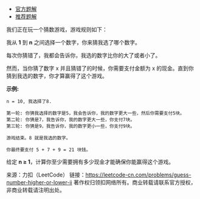 * [官方题解](https://leetcode-cn.com/problems/guess-number-higher-or-lower-ii/solution/cai-shu-zi-da-xiao-ii-by-leetcode/)
* [推荐题解](https://leetcode-cn.com/problems/guess-number-higher-or-lower-ii/solution/dong-tai-gui-hua-c-you-tu-jie-by-zhang-xiao-tong-2/)

我们正在玩一个猜数游戏，游戏规则如下：

我从 **1** 到 **n** 之间选择一个数字，你来猜我选了哪个数字。

每次你猜错了，我都会告诉你，我选的数字比你的大了或者小了。

然而，当你猜了数字 x 并且猜错了的时候，你需要支付金额为 x 的现金。直到你猜到我选的数字，你才算赢得了这个游戏。

**示例:**
```
n = 10, 我选择了8.

第一轮: 你猜我选择的数字是5，我会告诉你，我的数字更大一些，然后你需要支付5块。
第二轮: 你猜是7，我告诉你，我的数字更大一些，你支付7块。
第三轮: 你猜是9，我告诉你，我的数字更小一些，你支付9块。

游戏结束。8 就是我选的数字。

你最终要支付 5 + 7 + 9 = 21 块钱。
```
给定 **n ≥ 1**，计算你至少需要拥有多少现金才能确保你能赢得这个游戏。

来源：力扣（LeetCode）
链接：https://leetcode-cn.com/problems/guess-number-higher-or-lower-ii
著作权归领扣网络所有。商业转载请联系官方授权，非商业转载请注明出处。
